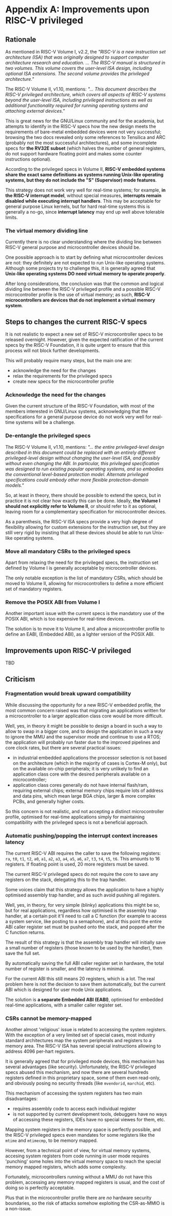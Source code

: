 # Appendix A: Improvements upon RISC-V privileged

## Rationale

As mentioned in RISC-V Volume I, v2.2, the _"RISC-V is a new instruction set architecture (ISA) that was originally designed to support computer architecture research and education. ... The RISC-V manual is structured in two volumes. This volume covers the user-level ISA design, including optional ISA extensions. The second volume provides the privileged architecture."_

The RISC-V Volume II, v1.10, mentions: _"... This document describes the RISC-V privileged architecture, which covers all aspects of RISC-V systems beyond the user-level ISA, including privileged instructions as well as additional functionality required for running operating systems and attaching external devices."_

This is great news for the GNU/Linux community and for the academia, but attempts to identify in the RISC-V specs how the new design meets the requirements of bare-metal embedded devices were not very successful; browsing the two docs revealed only some references to Tensilica and ARC (probably not the most successful architectures), and some incomplete specs for **the RV32E subset** (which halves the number of general registers, do not support hardware floating point and makes some counter instructions optional).

According to the privileged specs in Volume II, **RISC-V embedded systems share the exact same definitions as systems running Unix-like operating systems, but they do not include the "S" (Supervisor) mode features**.

This strategy does not work very well for real-time systems; for example, **in the RISC-V interrupt model**, without special measures, **interrupts remain disabled while executing interrupt handlers**. This may be acceptable for general purpose Linux kernels, but for hard real-time systems this is generally a no-go, since **interrupt latency** may end up well above tolerable limits.

### The virtual memory dividing line

Currently there is no clear understanding where the dividing line between RISC-V general purpose and microcontroller devices should be. 

One possible approach is to start by defining what microcontroller devices are not: they definitely are not expected to run Unix-like operating systems. Although some projects try to challenge this, it is generally agreed that **Unix-like operating systems DO need virtual memory to operate properly**.

After long considerations, the conclusion was that the common and logical dividing line between the RISC-V privileged profile and a possible RISC-V microcontroller profile is the use of virtual memory; as such, **RISC-V microcontrollers are devices that do not implement a virtual memory system**.

## Steps to changes the current RISC-V specs

It is not realistic to expect a new set of RISC-V microcontroller specs to be released overnight. However, given the expected ratification of the current specs by the RISC-V Foundation, it is quite urgent to ensure that this process will not block further developments.

This will probably require many steps, but the main one are:

- acknowledge the need for the changes
- relax the requirements for the privileged specs
- create new specs for the microcontroller profile

### Acknowledge the need for the changes

Given the current structure of the RISC-V Foundation, with most of the members interested in GNU/Linux systems, acknowledging that the specifications for a general purpose device do not work very well for real-time systems will be a challenge.

### De-entangle the privileged specs

The RISC-V Volume II, v1.10, mentions: _"... the entire privileged-level design described in this document could be replaced with an entirely different privileged-level design without changing the user-level ISA, and possibly without even changing the ABI. In particular, this privileged specification was designed to run existing popular operating systems, and so embodies the conventional level-based protection model. Alternate privileged specifications could embody other more flexible protection-domain models."_

So, at least in theory, there should be possible to extend the specs, but in practice it is not clear how exactly this can be done. Ideally, **the Volume I should not explicitly refer to Volume II**, or should refer to it as optional, leaving room for a complementary specification for microcontroller devices.

As a parenthesis, the RISC-V ISA specs provide a very high degree of flexibility allowing for custom extensions for the instruction set, but they are still very rigid by insisting that all these devices should be able to run Unix-like operating systems.

### Move all mandatory CSRs to the privileged specs

Apart from relaxing the need for the privileged specs, the instruction set defined by Volume I is generally acceptable by microcontroller devices.

The only notable exception is the list of mandatory CSRs, which should be moved to Volume II, allowing for microcontrollers to define a more efficient set of mandatory registers.

### Remove the POSIX ABI from Volume I

Another important issue with the current specs is the mandatory use of the POSIX ABI, which is too expensive for real-time devices.

The solution is to move it to Volume II, and allow a micorcontroller profile to define an EABI, (Embedded ABI), as a lighter version of the POSIX ABI.

## Improvements upon RISC-V privileged

TBD

## Criticism

### Fragmentation would break upward compatibility

While discussing the opportunity for a new RISC-V embedded profile, the most common concern raised was that migrating an applications written for a microcontroller to a larger application class core would be more difficult.

Well, yes, in theory it might be possible to design a board in such a way to allow to swap in a bigger core, and to design the application in such a way to ignore the MMU and the supervisor mode and continue to use a RTOS; the application will probably run faster due to the improved pipelines and core clock rates, but there are several practical issues:

- in industrial embedded applications the processor selection is not based on the architecture (which in the majority of cases is Cortex-M only), but on the available on-chip peripherals; it is very unlikely to find an application class core with the desired peripherals available on a microcontroller;
- application class cores generally do not have internal flash/ram, requiring external chips; external memory chips require lots of address and data pins, which mean large BGA chips, larger & more complex PCBs, and generally higher costs. 

So this concern is not realistic, and not accepting a distinct microcontroller profile, optimised for real-time applications simply for maintaining compatibility with the privileged specs is not a beneficial approach.

### Automatic pushing/popping the interrupt context increases latency

The current RISC-V ABI requires the caller to save the following registers: `ra`, `t0`, `t1`, `t2`, `a0`, `a1`, `a2`, `a3`, `a4`, `a5`, `a6`, `a7`, `t3`, `t4`, `t5`, `t6`. This amounts to 16 registers. If floating point is used, 20 more registers must be saved.

The current RISC-V privileged specs do not require the core to save any registers on the stack, delegating this to the trap handler.

Some voices claim that this strategy allows the application to have a highly optimised assembly trap handler, and as such avoid pushing all registers.

Well, yes, in theory, for very simple (blinky) applications this might be so, but for real applications, regardless how optimised is the assembly trap handler, at a certain poit it'll need to call a C function (for example to access a system service, like posting to a semaphore), and at this point the entire ABI caller register set must be pushed onto the stack, and popped after the C function returns. 

The result of this strategy is that the assembly trap handler will initially save a small number of registers (those known to be used by the handler), then save the full set.

By automatically saving the full ABI caller register set in hardware, the total number of register is smaller, and the latency is minimal.

For the current ABI this still means 20 registers, which is a lot. The real problem here is not the decision to save them automatically, but the current ABI which is designed for user mode Unix applications.

The solution is **a separate Embedded ABI (EABI)**, optimised for embedded real-time applications, with a smaller caller register set.

### CSRs cannot be memory-mapped

Another almost 'religious' issue is related to accessing the system registers. With the exception of a very limited set of special cases, most industry standard architectures map the system peripherals and registers to a memory area. The RISC-V ISA has several special instructions allowing to address 4096 per-hart registers.

It is generally agreed that for privileged mode devices, this mechanism has several advantages (like security). Unfortunately, the RISC-V privileged specs abused this mechanism, and now there are several hundreds registers defined in this proprietary space, some of them even read-only, and obviously posing no security threads (like `mvendorid`, `marchid`, etc).

This mechanism of accessing the system registers has two main disadvantages:

- requires assembly code to access each individual register 
- is not supported by current development tools, debuggers have no ways of accessing these registers, IDEs have no special viewes for them, etc.

Mapping system registers in the memory space is perfectly possible, and the RISC-V privileged specs even mandates for some registers like the `mtime` and `mtimecmp`, to be memory mapped.

However, from a technical point of view, for virtual memory systems, accesing system registers from code running in user mode requires 'punching' some holes into the virtual memory space to reach the special memory mapped registers, which adds some complexity.

Fortunately, microcontrollers running without a MMU do not have this problem, accessing any memory mapped registers is usual, and the cost of doing so is perfectly acceptable.

Plus that in the microcontroller profile there are _no_ hardware security boundaries, so the risk of attacks somehow exploiting the CSR-as-MMIO is a non-issue. 





